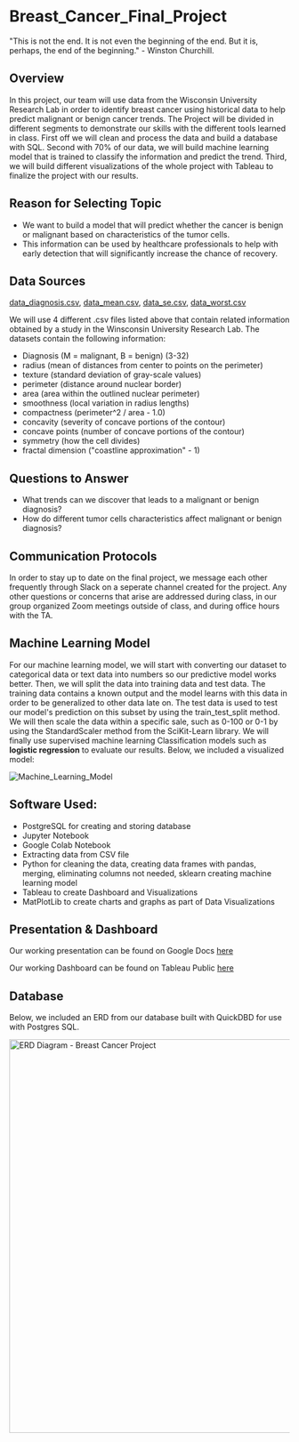 # Breast_Cancer_Final_Project

"This is not the end. It is not even the beginning of the end. But it is, perhaps, the end of the beginning." - Winston Churchill.

## Overview
In this project, our team will use data from the Wisconsin University Research Lab in order to identify breast cancer using historical data to help predict malignant or benign cancer trends. The Project will be divided in different segments to demonstrate our skills with the different tools learned in class. First off we will clean and process the data and build a database with SQL. Second with 70% of our data, we will build machine learning model that is trained to classify the information and predict the trend. Third, we will build different visualizations of the whole project with Tableau to finalize the project with our results.

## Reason for Selecting Topic
* We want to build a model that will predict whether the cancer is benign or malignant based on characteristics of the tumor cells.
* This information can be used by healthcare professionals to help with early detection that will significantly increase the chance of recovery.

## Data Sources
[data_diagnosis.csv](https://github.com/merein01/Breast_Cancer_Final_Project/files/9650582/data_diagnosis.csv),
[data_mean.csv](https://github.com/merein01/Breast_Cancer_Final_Project/files/9650583/data_mean.csv),
[data_se.csv](https://github.com/merein01/Breast_Cancer_Final_Project/files/9650584/data_se.csv),
[data_worst.csv](https://github.com/merein01/Breast_Cancer_Final_Project/files/9650585/data_worst.csv)

We will use 4 different .csv files listed above that contain related information obtained by a study in the Winsconsin University Research Lab. The datasets contain the following information:
* Diagnosis (M = malignant, B = benign) (3-32)
* radius (mean of distances from center to points on the perimeter)
* texture (standard deviation of gray-scale values)
* perimeter (distance around nuclear border)
* area (area within the outlined nuclear perimeter)
* smoothness (local variation in radius lengths)
* compactness (perimeter^2 / area - 1.0)
* concavity (severity of concave portions of the contour)
* concave points (number of concave portions of the contour)
* symmetry (how the cell divides)
* fractal dimension ("coastline approximation" - 1)

## Questions to Answer
* What trends can we discover that leads to a malignant or benign diagnosis?
* How do different tumor cells characteristics affect malignant or benign diagnosis?

## Communication Protocols 
In order to stay up to date on the final project, we message each other frequently through Slack on a seperate channel created for the project. Any other questions or concerns that arise are addressed during class, in our group organized Zoom meetings outside of class, and during office hours with the TA. 

## Machine Learning Model
For our machine learning model, we will start with converting our dataset to categorical data or text data into numbers so our predictive model works better. Then, we will split the data into training data and test data. The training data contains a known output and the model learns with this data in order to be generalized to other data late on. The test data is used to test our model's prediction on this subset by using the train_test_split method. We will then scale the data within a specific sale, such as 0-100 or 0-1 by using the StandardScaler method from the SciKit-Learn library. We will finally use supervised machine learning Classification models such as **logistic regression** to evaluate our results. 
Below, we included a visualized model: 

![Machine_Learning_Model](https://user-images.githubusercontent.com/105119376/192317658-fe9da560-8450-47a9-9639-751520005fb0.png)

## Software Used:
* PostgreSQL for creating and storing database
* Jupyter Notebook
* Google Colab Notebook
* Extracting data from CSV file
* Python for cleaning the data, creating data frames with pandas, merging, eliminating columns not needed, sklearn creating machine learning model
* Tableau to create Dashboard and Visualizations
* MatPlotLib to create charts and graphs as part of Data Visualizations

## Presentation & Dashboard 
Our working presentation can be found on Google Docs [here](https://docs.google.com/presentation/d/1b2XuOEt3PEXZWeotr5PsMwdkh_uWaGrsoeUxBRSQtpg/edit#slide=id.gc6f9e470d_0_0)

Our working Dashboard can be found on Tableau Public [here](https://public.tableau.com/app/profile/gladys.robles/viz/BreastCancerProject_16650147492950/BreastCancerProject?publish=yes)

## Database
Below, we included an ERD from our database built with QuickDBD for use with Postgres SQL. 

<img width="708" alt="ERD Diagram - Breast Cancer Project" src="https://user-images.githubusercontent.com/105119376/194190995-f26ed3c7-3692-425e-ba6f-32fed9c610b3.png">

